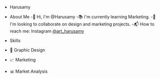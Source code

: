 - Harusamy
- About Me
-👋 Hi, I'm @Harusamy
-📚 I'm currently learning Marketing.
-🤝 I'm looking to collaborate on design and marketing projects.
-📬 How to reach me: Instagram [@art_harusamy](https://www.instagram.com/art_harusamy)

- Skills
- 🎨 Graphic Design
- 📈 Marketing
- 📊 Market Analysis

<!---
Contact: You can ✨contact me✨ on [Instagram](https://www.instagram.com/art_harusamy) for more information or collaborations.
--->
